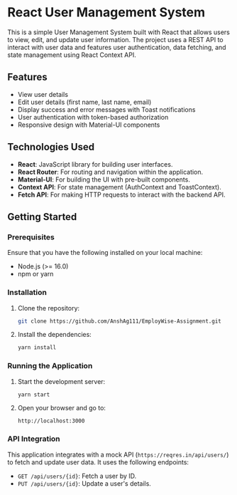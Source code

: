 # React User Management System

This is a simple User Management System built with React that allows users to view, edit, and update user information. The project uses a REST API to interact with user data and features user authentication, data fetching, and state management using React Context API.

## Features

- View user details
- Edit user details (first name, last name, email)
- Display success and error messages with Toast notifications
- User authentication with token-based authorization
- Responsive design with Material-UI components

## Technologies Used

- **React**: JavaScript library for building user interfaces.
- **React Router**: For routing and navigation within the application.
- **Material-UI**: For building the UI with pre-built components.
- **Context API**: For state management (AuthContext and ToastContext).
- **Fetch API**: For making HTTP requests to interact with the backend API.

## Getting Started

### Prerequisites

Ensure that you have the following installed on your local machine:

- Node.js (>= 16.0)
- npm or yarn

### Installation

1. Clone the repository:

   ```bash
   git clone https://github.com/AnshAg111/EmployWise-Assignment.git
   ```

2. Install the dependencies:

   ```bash
   yarn install
   ```

### Running the Application

1. Start the development server:

   ```bash
   yarn start
   ```

2. Open your browser and go to:

   ```
   http://localhost:3000
   ```

### API Integration

This application integrates with a mock API (`https://reqres.in/api/users/`) to fetch and update user data. It uses the following endpoints:

- `GET /api/users/{id}`: Fetch a user by ID.
- `PUT /api/users/{id}`: Update a user's details.
